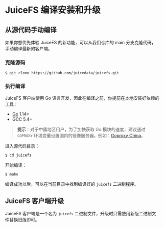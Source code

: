 # JuiceFS 编译安装和升级

## 从源代码手动编译

如果你想优先体验 JuiceFS 的新功能，可以从我们仓库的 main 分支克隆代码，手动编译最新的客户端。

### 克隆源码

```shell
$ git clone https://github.com/juicedata/juicefs.git
```

### 执行编译

JuiceFS 客户端使用 Go 语言开发，因此在编译之前，你提前在本地安装好依赖的工具：

- [Go](https://golang.org/) 1.14+
- GCC 5.4+

> **提示**：对于中国地区用户，为了加快获取 Go 模块的速度，建议通过 `GOPROXY` 环境变量设置国内的镜像服务器。例如：[Goproxy China](https://github.com/goproxy/goproxy.cn)。

进入源代码目录：

```shell
$ cd juicefs
```

开始编译：

```shell
$ make
```

编译成功以后，可以在当前目录中找到编译好的 `juicefs` 二进制程序。

## JuiceFS 客户端升级

JuiceFS 客户端是一个名为 `juicefs` 二进制文件，升级时只需使用新版二进制文件替换旧版即可。

